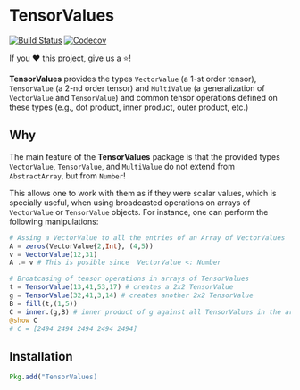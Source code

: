 # TensorValues

[![Build Status](https://travis-ci.com/lssc-team/TensorValues.jl.svg?branch=master)](https://travis-ci.com/lssc-team/TensorValues.jl)
[![Codecov](https://codecov.io/gh/lssc-team/TensorValues.jl/branch/master/graph/badge.svg)](https://codecov.io/gh/lssc-team/TensorValues.jl)

If you ❤️ this project, give us a ⭐️!

**TensorValues** provides the types `VectorValue` (a 1-st order tensor), `TensorValue` (a 2-nd order tensor) and `MultiValue` (a generalization of `VectorValue` and `TensorValue`) and common tensor operations defined on these types (e.g., dot product, inner product, outer product, etc.)

## Why

The main feature of the **TensorValues** package is that the provided types `VectorValue`, `TensorValue`, and `MultiValue` do not extend from `AbstractArray`, but from `Number`!

This allows one to work with them as if they were scalar values, which is specially useful, when using broadcasted operations on arrays of `VectorValue` or `TensorValue` objects. For instance, one can perform the following manipulations:
```julia
# Assing a VectorValue to all the entries of an Array of VectorValues
A = zeros(VectorValue{2,Int}, (4,5))
v = VectorValue(12,31)
A .= v # This is posible since  VectorValue <: Number

# Broatcasing of tensor operations in arrays of TensorValues
t = TensorValue(13,41,53,17) # creates a 2x2 TensorValue
g = TensorValue(32,41,3,14) # creates another 2x2 TensorValue
B = fill(t,(1,5))
C = inner.(g,B) # inner product of g against all TensorValues in the array B
@show C
# C = [2494 2494 2494 2494 2494]
```

## Installation
```julia
Pkg.add("TensorValues)
```
